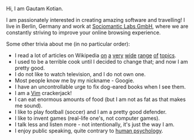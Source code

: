Hi, I am Gautam Kotian.

I am passionately interested in creating amazing software and travelling!
I live in Berlin, Germany and work at [Sociomantic Labs GmbH](http://www.sociomantic.com), where we
are constantly striving to improve your online browsing experience.

Some other trivia about me (in no particular order):

- I read a lot of articles on Wikipedia [on](http://en.wikipedia.org/wiki/Just-world_hypothesis) [a](http://en.wikipedia.org/wiki/Majid_Majidi) [very](http://en.wikipedia.org/wiki/Pitcairn_Islands) [wide](http://en.wikipedia.org/wiki/Seppuku) [range](http://en.wikipedia.org/wiki/Dream_telepathy) [of](http://en.wikipedia.org/wiki/Pomodoro_Technique) [topics](http://en.wikipedia.org/wiki/In-Memory_Processing).
- I used to be a terrible cook until I decided to change that; and now I am pretty good.
- I do not like to watch television, and I do not own one.
- Most people know me by my nickname - Googie.
- I have an uncontrollable urge to fix dog-eared books when I see them.
- I am a [Vim](http://en.wikipedia.org/wiki/Vim_(text_editor)) crackerjack!
- I can eat enormous amounts of food (but I am not as fat as that makes me sound).
- I like to play football (soccer) and I am a pretty good defender.
- I like to invent games (real-life one's, not computer games).
- I talk less and listen more - not intentionally, it's just the way I am.
- I enjoy public speaking, quite contrary to [human psychology](http://www.psychologytoday.com/blog/the-real-story-risk/201211/the-thing-we-fear-more-death).

